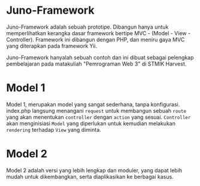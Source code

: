 # Juno-Framework

Juno-Framework adalah sebuah prototipe. Dibangun hanya untuk memperlihatkan kerangka dasar framework bertipe
MVC - (Model - View - Controller). Framework ini dibangun dengan PHP, dan meniru gaya MVC yang diterapkan pada
framework Yii. 

Juno-Framework hanyalah sebuah contoh dan ini dibuat sebagai pelengkap pembelajaran pada matakuliah "Pemrograman Web 3"
di STMIK Harvest.

# Model 1

Model 1, merupakan model yang sangat sederhana, tanpa konfigurasi. index.php langsung menangani `request` untuk
membangun sebuah `route` yang akan menentukan `controller` dengan `action` yang sesuai. `Controller` akan menginisiasi
`Model` yang diperlukan untuk kemudian melakukan `rendering` terhadap `View` yang diminta.

# Model 2

Model 2 adalah versi yang lebih lengkap dan moduler, yang dapat lebih mudah untuk dikembangkan, serta diaplikasikan 
ke berbagai kasus.
